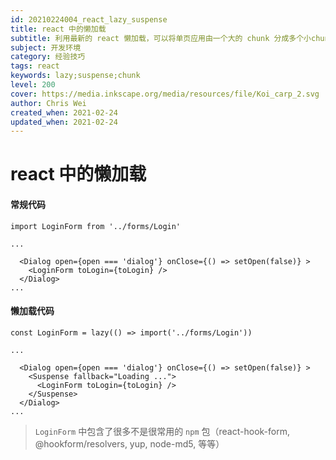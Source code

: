 ```yaml
---
id: 20210224004_react_lazy_suspense
title: react 中的懒加载
subtitle: 利用最新的 react 懒加载，可以将单页应用由一个大的 chunk 分成多个小chunk，部分组件，只有需要的时候才加载
subject: 开发环境
category: 经验技巧
tags: react
keywords: lazy;suspense;chunk
level: 200
cover: https://media.inkscape.org/media/resources/file/Koi_carp_2.svg
author: Chris Wei
created_when: 2021-02-24
updated_when: 2021-02-24
---
```


# react 中的懒加载

#### 常规代码

```
import LoginForm from '../forms/Login'

...

  <Dialog open={open === 'dialog'} onClose={() => setOpen(false)} >
    <LoginForm toLogin={toLogin} />
  </Dialog>
...

```

#### 懒加载代码

```
const LoginForm = lazy(() => import('../forms/Login'))

...

  <Dialog open={open === 'dialog'} onClose={() => setOpen(false)} >
    <Suspense fallback="Loading ...">
      <LoginForm toLogin={toLogin} />
    </Suspense>
  </Dialog>
...
```

> `LoginForm` 中包含了很多不是很常用的 `npm` 包（react-hook-form, @hookform/resolvers, yup, node-md5, 等等）
